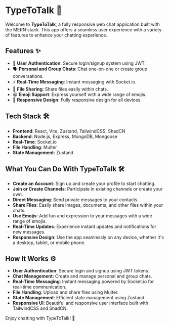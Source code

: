 # TypeToTalk 💬

Welcome to **TypeToTalk**, a fully responsive web chat application built with the MERN stack. This app offers a seamless user experience with a variety of features to enhance your chatting experience.

## Features ✨

- 🔐 **User Authentication**: Secure login/signup system using JWT.
- 🗣️ **Personal and Group Chats**: Chat one-on-one or create group conversations.
- ⚡ **Real-Time Messaging**: Instant messaging with Socket.io.
- 📁 **File Sharing**: Share files easily within chats.
- 😀 **Emoji Support**: Express yourself with a wide range of emojis.
- 📱 **Responsive Design**: Fully responsive design for all devices.

## Tech Stack 🛠️

- **Frontend**: React, Vite, Zustand, TailwindCSS, ShadCN
- **Backend**: Node.js, Express, MongoDB, Mongoose
- **Real-Time**: Socket.io
- **File Handling**: Multer
- **State Management**: Zustand

## What You Can Do With TypeToTalk 🛠️

- **Create an Account**: Sign up and create your profile to start chatting.
- **Join or Create Channels**: Participate in existing channels or create your own.
- **Direct Messaging**: Send private messages to your contacts.
- **Share Files**: Easily share images, documents, and other files within your chats.
- **Use Emojis**: Add fun and expression to your messages with a wide range of emojis.
- **Real-Time Updates**: Experience instant updates and notifications for new messages.
- **Responsive Design**: Use the app seamlessly on any device, whether it's a desktop, tablet, or mobile phone.

## How It Works ⚙️

- **User Authentication**: Secure login and signup using JWT tokens.
- **Chat Management**: Create and manage personal and group chats.
- **Real-Time Messaging**: Instant messaging powered by Socket.io for real-time communication.
- **File Handling**: Upload and share files using Multer.
- **State Management**: Efficient state management using Zustand.
- **Responsive UI**: Beautiful and responsive user interface built with TailwindCSS and ShadCN.

Enjoy chatting with TypeToTalk! 🎉
